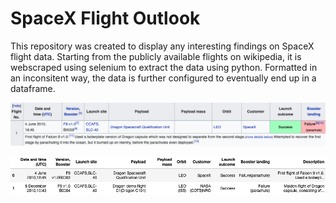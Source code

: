 # SpaceX Flight Outlook

This repository was created to display any interesting findings on SpaceX flight data. Starting from the publicly available flights on wikipedia, it is webscraped using selenium to extract the data using python. Formatted in an inconsitent way, the data is further configured to eventually end up in a dataframe. 

<p align="center">
  <img src="https://github.com/lherna/spacex_flights/blob/main/images/spacex_screenshot_short.png" title="spacex_table">
</p>


<p align="center">
  <img src="https://github.com/lherna/spacex_flights/blob/main/images/dataframe_spacex_short.png" title="spacex_dataframe">
</p>
